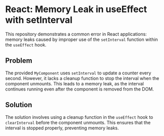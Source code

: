 # React: Memory Leak in useEffect with setInterval
This repository demonstrates a common error in React applications: memory leaks caused by improper use of the `setInterval` function within the `useEffect` hook.

## Problem
The provided `MyComponent` uses `setInterval` to update a counter every second. However, it lacks a cleanup function to stop the interval when the component unmounts. This leads to a memory leak, as the interval continues running even after the component is removed from the DOM.

## Solution
The solution involves using a cleanup function in the `useEffect` hook to `clearInterval` before the component unmounts. This ensures that the interval is stopped properly, preventing memory leaks.